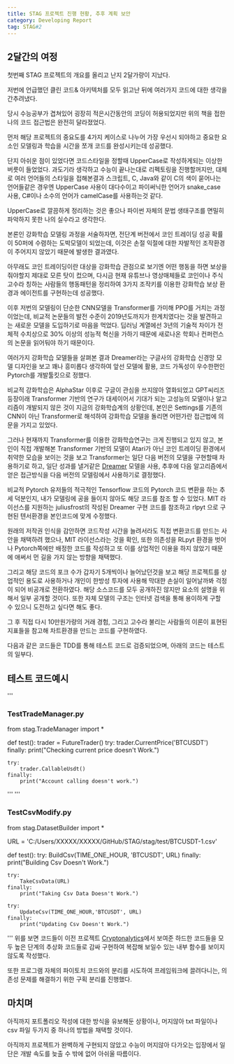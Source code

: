 ```yaml
---
title: STAG 프로젝트 진행 현황, 추후 계획 보안
category: Developing Report
tag: STAG#2
---
```


## 2달간의 여정

첫번째 STAG 프로젝트의 개요를 올리고 난지 2달가량이 지났다.

저번에 언급했던 클린 코드& 아키텍처를 모두 읽고난 뒤에 여러가지 코드에 대한 생각을 간추려냈다.

당시 수능공부가 겹쳐있어 굉장히 적은시간동안의 코딩이 허용되었지만 위의 책을 접한 나의 코드 접근법은 완전히 달라졌었다.

먼저 해당 프로젝트의 중요도를 4가지 케이스로 나누어 가장 우선시 되야하고 중요한 요소인 모델링과 학습을 시간을 쪼개 코드를 완성시키는데 성공했다.

단지 아쉬운 점이 있었다면 코드스타일을 정할때 UpperCase로 작성하게되는 이상한 버릇이 들었었다.
과도기라 생각하고 수능이 끝나는대로 리펙토링을 진행할꺼지만, 대체로 여러 언어들의 스타일을 접해본결과 스크립트, C, Java와 같이 C의 색이 묻어나는 언어들같은 경우엔 UpperCase 사용이 대다수이고 파이써닉한 언어가 snake_case 사용,
C#이나 소수의 언어가 camelCase를 사용하는것 같다.

UpperCase로 깔끔하게 정리하는 것은 좋으나 파이썬 자체의 문법 생태구조를 면밀히 파악하지 못한 나의 실수라고 생각한다.

본론인 강화학습 모델링 과정을 서술하자면, 전단계 버전에서 코인 트레이딩 성공 확률이 50퍼에 수렴하는 도박모델이 되었는데, 이것은 손절 익절에 대한 자발적인 조작환경이 주어지지 않았기 때문에 발생한 결과였다.

아무래도 코인 트레이딩이란 대상을 강화학습 관점으로 보기엔 어떤 행동을 하면 보상을 줘야할지 제대로 모른 탓이 컸으며, 다시금 현재 유튜브나 영상매체들로 코인이나 주식 고수라 칭하는 사람들의 행동패턴을 정리하여 3가지 조작키를 이용한 강화학습 보상 환경과 에이전트를 구현하는데 성공했다.

이후 저번의 모델링이 단순한 CNN모델을 Transformer를 가미해 PPO를 거치는 과정이었는데,
비교적 논문들의 발전 수준이 2019년도까지가 한계치였다는 것을 발견하고는 새로운 모델을 도입하기로 마음을 먹었다. 딥러닝 계열에선 3년의 기술적 차이가 전체적 수치상으로 30% 이상의 성능적 혁신을 가하기 때문에 새로나온 학회나 컨퍼런스의 논문을 읽어둬야 하기 때문이다.

여러가지 강화학습 모델들을 살펴본 결과
Dreamer라는 구글사의 강화학습 신경망 모델 디자인을 보고 꽤나 흥미롭다 생각하여 앞선 모델에 활용, 코드 가독성이 우수한편인 Pytorch를 개발툴킷으로 정했다.

비교적 강화학습은 AlphaStar 이후로 구글이 관심을 쓰지않아 열화되었고 GPT씨리즈 등장이래 Transformer 기반의 연구가 대세이어서 기대가 되는 고성능의 모델이나 알고리즘이 개발되지 않은 것이 지금의 강화학습계의 상황인데, 본인은 Settings를 기존의 CNN이 아닌 Transformer로 해석하여 강화학습 모델을 돌리면 어떤가란 접근법에 의문을 가지고 있었다.

그러나 현재까지 Transformer를 이용한 강화학습연구는 크게 진행되고 있지 않고, 본인이 직접 개발해본 Transformer 기반의 모델이 Atari가 아닌 코인 트레이딩 환경에서 취약한 모습을 보이는 것을 보고 Transformer는 일단 다음 버전의 모델을 구현할때 차용하기로 하고, 일단 성과를 낼거같은 [Dreamer](https://jepetolee.github.io/reinforcement%20learning/2022/10/10/Dreamer1&2/) 모델을 사용, 추후에 다음 알고리즘에서 얻은 접근방식을 다음 버전의 모델링에서 사용하기로 결정했다.

비교적 Pytorch 유저들의 적극적인 Tensorflow 코드의 Pytorch 코드 변환을 하는 추세 덕분인지,
내가 모델링에 공을 들이지 않아도 해당 코드를 참조 할 수 있었다. MIT 라이선스를 지원하는 juliusfrost의 작성된 Dreamer 구현 코드를 참조하고 rlpyt 으로 구현된 텐서환경을 본인코드에 맞게 수정했다.

원래의 저작권 인식을 감안하면 코드작성 시간을 늘려서라도 직접 변환코드를 만드는 사안을 채택하려 했으나, MIT 라이선스라는 것을 확인, 또한 의존성을 RLpyt 환경을 벗어나 Pytorch쪽에만 배정한 코드를 작성하고 또 이를 상업적인 이용을 하지 않았기 때문에 애써서 먼 길을 가지 않는 방향을 채택했다.

그리고 해당 코드의 포크 수가 갑자기 5개씩이나 늘어났던것을 보고 해당 프로젝트를 상업적인 용도로 사용하거나 개인이 한방성 투자에 사용해 막대한 손실이 일어날까봐 걱정이 되어 비공개로 전환하였다. 해당 소스코드를 모두 공개하진 않지만 요소의 설명을 위해서 일부 공개할 것이다.
또한 자체 모델의 구조는 인터넷 검색을 통해 용이하게 구할 수 있으니 도전하고 싶다면 해도 좋다.

그 후 직접 다시 10만원가량의 거래 경험, 그리고 고수라 불리는 사람들의 이론이 표현된 지표들을 참고해 차트환경을 만드는 코드를 구현하였다.

다음과 같은 코드들은 TDD를 통해 테스트 코드로 검증되었으며, 아래의 코드는 테스트의 일부다.

## 테스트 코드예시

'''

### TestTradeManager.py

from stag.TradeManager import \*

def test():
trader = FutureTrader()
try:
trader.CurrentPrice('BTCUSDT')
finally:
print("Checking current price doesn't Work.")

    try:
        trader.CallableUsdt()
    finally:
        print("Account calling doesn't work.")

'''
'''

### TestCsvModify.py

from stag.DatasetBuilder import \*

URL = 'C:/Users/XXXXX/XXXXX/GitHub/STAG/stag/test/BTCUSDT-1.csv'

def test():
try:
BuildCsv(TIME_ONE_HOUR, 'BTCUSDT', URL)
finally:
print("Building Csv Doesn't Work.")

    try:
        TakeCsvData(URL)
    finally:
        print("Taking Csv Data Doesn't Work.")

    try:
        UpdateCsv(TIME_ONE_HOUR,'BTCUSDT', URL)
    finally:
        print("Updating Csv Doesn't Work.")

'''
위를 보면 코드들이 이전 프로젝트 [Cryptonalytics](https://github.com/jepetolee/CRYPTONALYTICS)에서 보여준 하드한 코드들을 모두 높은 단계의 추상화 코드들로 감싸 구현하여 복잡해 보일수 있는 내부 함수를 보이지 않도록 작성했다.

또한 프로그램 자체의 파이토치 코드와의 분리를 시도하여 프레임워크에 끌려다니는, 의존성 문제를 해결하기 위한 구획 분리를 진행했다.

## 마치며

아직까지 포트폴리오 작성에 대한 방식을 유보해둔 상황이나, 머지않아 txt 파일이나 csv 파일 두가지 중 하나의 방법을 채택할 것이다.

아직까지 프로젝트가 완벽하게 구현되지 않았고 수능이 머지않아 다가오는 입장에서 일단은 개발 속도를 늦출 수 밖에 없어 아쉬울 따름이다.
